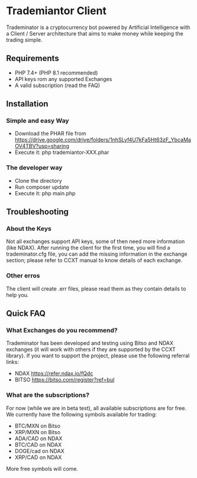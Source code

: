 # Trademiantor Client
Trademinator is a cryptocurrency bot powered by Artificial Intelligence with a Client / Server architecture that aims to make money while keeping the trading simple.

## Requirements
* PHP 7.4+ (PHP 8.1 recommended)
* API keys rom any supported Exchanges
* A valid subscription (read the FAQ)

## Installation
### Simple and easy Way
* Download the PHAR file from https://drive.google.com/drive/folders/1nhSLyf4U7kFa5Ht63zF_YbcaMaOV4TBV?usp=sharing
* Execute it: php trademiantor-XXX.phar

### The developer way
* Clone the directory
* Run composer update
* Execute it: php main.php

## Troubleshooting
### About the Keys
Not all exchanges support API keys, some of then need more information (like NDAX). After running the client for the first time, you will find a trademinator.cfg file, you can add the missing information in the exchange section; please refer to CCXT manual to know details of each exchange.
### Other erros
The client will create .err files, please read them as they contain details to help you.

## Quick FAQ
### What Exchanges do you recommend?
Trademinator has been developed and testing using Bitso and NDAX exchanges (it will work with others if they are supported by the CCXT library). If you want to support the project, please use the following referral links:
* NDAX https://refer.ndax.io/fQdc
* BITSO https://bitso.com/register?ref=bul

### What are the subscriptions?
For now (while we are in beta test), all available subscriptions are for free. We currently have the following symbols available for trading:
* BTC/MXN on Bitso
* XRP/MXN on Bitso
* ADA/CAD on NDAX
* BTC/CAD on NDAX
* DOGE/cad on NDAX
* XRP/CAD on NDAX


More free symbols will come.
